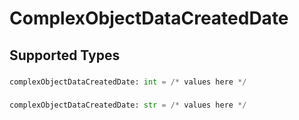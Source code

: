 # ComplexObjectDataCreatedDate


## Supported Types

### 

```python
complexObjectDataCreatedDate: int = /* values here */
```

### 

```python
complexObjectDataCreatedDate: str = /* values here */
```

